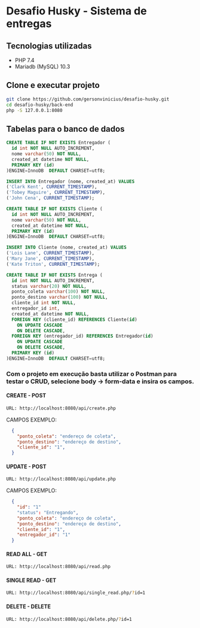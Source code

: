 # Desafio Husky - Sistema de entregas

## Tecnologias utilizadas
  - PHP 7.4
  - Mariadb (MySQL) 10.3
  
## Clone e executar projeto
```bash
git clone https://github.com/gersonvinicius/desafio-husky.git
cd desafio-husky/back-end
php -S 127.0.0.1:8080
```
## Tabelas para o banco de dados
```SQL
CREATE TABLE IF NOT EXISTS Entregador (
  id int NOT NULL AUTO_INCREMENT,
  nome varchar(50) NOT NULL,
  created_at datetime NOT NULL,
  PRIMARY KEY (id)
)ENGINE=InnoDB  DEFAULT CHARSET=utf8;

INSERT INTO Entregador (nome, created_at) VALUES 
('Clark Kent', CURRENT_TIMESTAMP),
('Tobey Maguire', CURRENT_TIMESTAMP),
('John Cena', CURRENT_TIMESTAMP);

CREATE TABLE IF NOT EXISTS Cliente (
  id int NOT NULL AUTO_INCREMENT,
  nome varchar(50) NOT NULL,
  created_at datetime NOT NULL,
  PRIMARY KEY (id)
)ENGINE=InnoDB  DEFAULT CHARSET=utf8;

INSERT INTO Cliente (nome, created_at) VALUES 
('Lois Lane', CURRENT_TIMESTAMP),
('Mary Jane', CURRENT_TIMESTAMP),
('Kate Triton', CURRENT_TIMESTAMP);

CREATE TABLE IF NOT EXISTS Entrega (
  id int NOT NULL AUTO_INCREMENT,
  status varchar(20) NOT NULL,
  ponto_coleta varchar(100) NOT NULL,
  ponto_destino varchar(100) NOT NULL,
  cliente_id int NOT NULL,
  entregador_id int,
  created_at datetime NOT NULL,
  FOREIGN KEY (cliente_id) REFERENCES Cliente(id) 
    ON UPDATE CASCADE 
    ON DELETE CASCADE,
  FOREIGN KEY (entregador_id) REFERENCES Entregador(id)
    ON UPDATE CASCADE 
    ON DELETE CASCADE,
  PRIMARY KEY (id)
)ENGINE=InnoDB  DEFAULT CHARSET=utf8;
```

### Com o projeto em execução basta utilizar o Postman para testar o CRUD, selecione body -> form-data e insira os campos.
#### CREATE - POST
```bash
URL: http://localhost:8080/api/create.php
```
CAMPOS EXEMPLO:
```json
  {
    "ponto_coleta": "endereço de coleta",
    "ponto_destino": "endereço de destino",
    "cliente_id": "1",
  }
```
#### UPDATE - POST
```bash
URL: http://localhost:8080/api/update.php
```
CAMPOS EXEMPLO:
```json
  {
    "id": "1"
    "status": "Entregando",
    "ponto_coleta": "endereço de coleta",
    "ponto_destino": "endereço de destino",
    "cliente_id": "1",
    "entregador_id": "1"
  }
```
#### READ ALL - GET
```bash
URL: http://localhost:8080/api/read.php
```
#### SINGLE READ - GET
```bash
URL: http://localhost:8080/api/single_read.php/?id=1
```
#### DELETE - DELETE
```bash
URL: http://localhost:8080/api/delete.php/?id=1
```